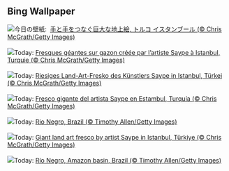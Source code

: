 ## Bing Wallpaper
![](https://www.bing.com/th?id=OHR.HumanKindness_JA-JP6290539891_UHD.jpg&w=1000)今日の壁紙: &nbsp;[手と手をつなぐ巨大な地上絵, トルコ イスタンブール (© Chris McGrath/Getty Images)](https://www.bing.com/th?id=OHR.HumanKindness_JA-JP6290539891_UHD.jpg)
<br><br/>
![](https://www.bing.com/th?id=OHR.HumanKindness_FR-FR6399228080_UHD.jpg&w=1000)Today: [Fresques géantes sur gazon créée par l’artiste Saype à Istanbul, Turquie (© Chris McGrath/Getty Images)](https://www.bing.com/th?id=OHR.HumanKindness_FR-FR6399228080_UHD.jpg)
<br><br/>
![](https://www.bing.com/th?id=OHR.HumanKindness_DE-DE4505100231_UHD.jpg&w=1000)Today: [Riesiges Land-Art-Fresko des Künstlers Saype in Istanbul, Türkei (© Chris McGrath/Getty Images)](https://www.bing.com/th?id=OHR.HumanKindness_DE-DE4505100231_UHD.jpg)
<br><br/>
![](https://www.bing.com/th?id=OHR.HumanKindness_ES-ES6358639283_UHD.jpg&w=1000)Today: [Fresco gigante del artista Saype en Estambul, Turquía (© Chris McGrath/Getty Images)](https://www.bing.com/th?id=OHR.HumanKindness_ES-ES6358639283_UHD.jpg)
<br><br/>
![](https://www.bing.com/th?id=OHR.RioNegro_EN-GB2228319376_UHD.jpg&w=1000)Today: [Rio Negro, Brazil (© Timothy Allen/Getty Images)](https://www.bing.com/th?id=OHR.RioNegro_EN-GB2228319376_UHD.jpg)
<br><br/>
![](https://www.bing.com/th?id=OHR.HumanKindness_IT-IT8962065761_UHD.jpg&w=1000)Today: [Giant land art fresco by artist Saype in Istanbul, Türkiye (© Chris McGrath/Getty Images)](https://www.bing.com/th?id=OHR.HumanKindness_IT-IT8962065761_UHD.jpg)
<br><br/>
![](https://www.bing.com/th?id=OHR.RioNegro_PT-BR7317950663_UHD.jpg&w=1000)Today: [Río Negro, Amazon basin, Brazil (© Timothy Allen/Getty Images)](https://www.bing.com/th?id=OHR.RioNegro_PT-BR7317950663_UHD.jpg)
<br><br/>
